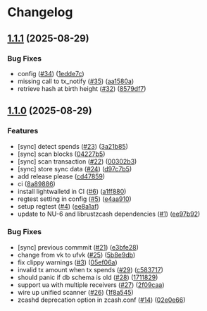 # Changelog

## [1.1.1](https://github.com/hhanh00/zcash-walletd/compare/zcash-walletd-v1.1.0...zcash-walletd-v1.1.1) (2025-08-29)


### Bug Fixes

* config ([#34](https://github.com/hhanh00/zcash-walletd/issues/34)) ([1edde7c](https://github.com/hhanh00/zcash-walletd/commit/1edde7c54f09883558b103a53eed6ac442cd3ed4))
* missing call to tx_notify ([#35](https://github.com/hhanh00/zcash-walletd/issues/35)) ([aa1580a](https://github.com/hhanh00/zcash-walletd/commit/aa1580a9b280ee001c6ed0ac1dc70a367d39c3f2))
* retrieve hash at birth height ([#32](https://github.com/hhanh00/zcash-walletd/issues/32)) ([8579df7](https://github.com/hhanh00/zcash-walletd/commit/8579df7835e7d2567dd12d0c0f41380ce8e2d75d))

## [1.1.0](https://github.com/hhanh00/zcash-walletd/compare/zcash-walletd-v1.0.0...zcash-walletd-v1.1.0) (2025-08-29)


### Features

* [sync] detect spends ([#23](https://github.com/hhanh00/zcash-walletd/issues/23)) ([3a21b85](https://github.com/hhanh00/zcash-walletd/commit/3a21b852bd4feb73020f7db992eb685cc00594c4))
* [sync] scan blocks ([04227b5](https://github.com/hhanh00/zcash-walletd/commit/04227b56fa29c04347436cf925da2b7b71882e4c))
* [sync] scan transaction ([#22](https://github.com/hhanh00/zcash-walletd/issues/22)) ([00302b3](https://github.com/hhanh00/zcash-walletd/commit/00302b3f098ed87de9ecd0add2daa8305e449ac7))
* [sync] store sync data ([#24](https://github.com/hhanh00/zcash-walletd/issues/24)) ([d97c7b5](https://github.com/hhanh00/zcash-walletd/commit/d97c7b5844cc2ad8d6f930d48a63dad52436678c))
* add release please ([cd47859](https://github.com/hhanh00/zcash-walletd/commit/cd4785925b7bd71f73f7769dce356866ed2187f9))
* ci ([8a89886](https://github.com/hhanh00/zcash-walletd/commit/8a89886b73112823bc1ae980922910b46be56032))
* install lightwalletd in CI ([#6](https://github.com/hhanh00/zcash-walletd/issues/6)) ([a1ff880](https://github.com/hhanh00/zcash-walletd/commit/a1ff880c344bc4c519c16b04d6f7d7a678c00b10))
* regtest setting in config ([#5](https://github.com/hhanh00/zcash-walletd/issues/5)) ([e4aa910](https://github.com/hhanh00/zcash-walletd/commit/e4aa910c5a66c6c15b77ac1b8411e289871f8ce8))
* setup regtest ([#4](https://github.com/hhanh00/zcash-walletd/issues/4)) ([ee8a1af](https://github.com/hhanh00/zcash-walletd/commit/ee8a1af535393757d5ec57a71f5bbad96af7a055))
* update to NU-6 and librustzcash dependencies ([#1](https://github.com/hhanh00/zcash-walletd/issues/1)) ([ee97b92](https://github.com/hhanh00/zcash-walletd/commit/ee97b92be37ba9c7768876a71c09eef66a8c6de3))


### Bug Fixes

* [sync] previous commmit ([#21](https://github.com/hhanh00/zcash-walletd/issues/21)) ([e3bfe28](https://github.com/hhanh00/zcash-walletd/commit/e3bfe2899fbdb2a84e1f3676e4ece50043d296bf))
* change from vk to ufvk ([#25](https://github.com/hhanh00/zcash-walletd/issues/25)) ([5b8e9db](https://github.com/hhanh00/zcash-walletd/commit/5b8e9db0b66a66ab488f8e5607b118fecacb345b))
* fix clippy warnings ([#3](https://github.com/hhanh00/zcash-walletd/issues/3)) ([05ef06a](https://github.com/hhanh00/zcash-walletd/commit/05ef06ae5448a91e928660edf032b85386d23110))
* invalid tx amount when tx spends ([#29](https://github.com/hhanh00/zcash-walletd/issues/29)) ([c583717](https://github.com/hhanh00/zcash-walletd/commit/c583717c3c31af5ebe0b11d420cad91440b7c9a9))
* should panic if db schema is old ([#28](https://github.com/hhanh00/zcash-walletd/issues/28)) ([1711829](https://github.com/hhanh00/zcash-walletd/commit/1711829c3e7cb8d9850f2f9d1c5be9795237b0ba))
* support ua with multiple receivers ([#27](https://github.com/hhanh00/zcash-walletd/issues/27)) ([2f09caa](https://github.com/hhanh00/zcash-walletd/commit/2f09caa2d05118d7c2a38872002f3fca5d512319))
* wire up unified scanner ([#26](https://github.com/hhanh00/zcash-walletd/issues/26)) ([1f8a545](https://github.com/hhanh00/zcash-walletd/commit/1f8a545e835aff70e17f308a98d0719dbddde676))
* zcashd deprecation option in zcash.conf ([#14](https://github.com/hhanh00/zcash-walletd/issues/14)) ([02e0e66](https://github.com/hhanh00/zcash-walletd/commit/02e0e66580e463c354b73e986ba2d57ef6b4baeb))
